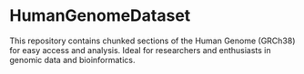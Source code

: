 # HumanGenomeDataset
This repository contains chunked sections of the Human Genome (GRCh38) for easy access and analysis. Ideal for researchers and enthusiasts in genomic data and bioinformatics.
